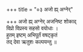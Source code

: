 +++
title = "०३ अजो ह्य् अग्नेर्"

+++
अजो ह्य् अग्नेर् अजनिष्ट शोकाद्  
विप्रो विप्रस्य सहसो वयोधाः ।  
हुतम् इष्टम् अभिपूर्तं वषट्कृतं  
तद् देवा ऋतुशः कल्पयन्तु ॥